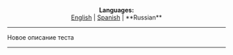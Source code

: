 <p align="center"><b>Languages:</b><br /><a href="https://github.com/markolofsen/nellle/blob/master/README.md">English</a> | <a href="https://github.com/markolofsen/nellle/blob/master/README_es.md">Spanish</a> | **Russian**</p>

---

Новое описание теста

---

